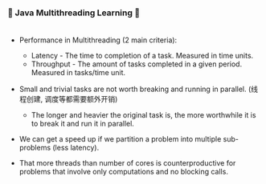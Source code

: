 ### 🧵 Java Multithreading Learning 🥇 <br><br>

* Performance in Multithreading (2 main criteria):
    - Latency - The time to  completion of a task. Measured in time units.
    - Throughput - The amount of tasks completed in a given period. Measured in tasks/time unit.

* Small and trivial tasks are not worth breaking and running in parallel. (线程创建, 调度等都需要额外开销)
    - The longer and heavier the original task is, the more worthwhile it is to break it and run it in parallel.

* We can get a speed up if we partition a problem into multiple sub-problems (less latency).

* That more threads than number of cores is counterproductive for problems that involve only computations and no blocking calls.
